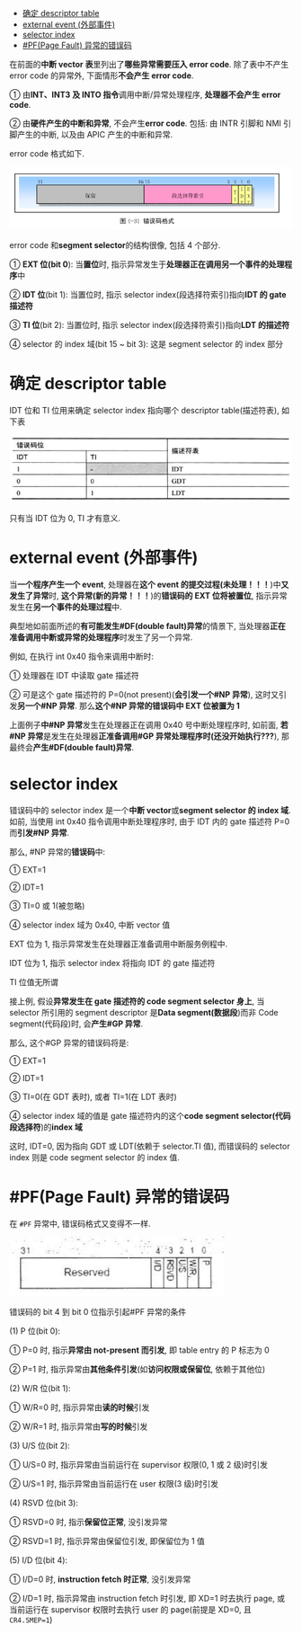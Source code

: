 
<!-- @import "[TOC]" {cmd="toc" depthFrom=1 depthTo=6 orderedList=false} -->

<!-- code_chunk_output -->

- [确定 descriptor table](#确定-descriptor-table)
- [external event (外部事件)](#external-event-外部事件)
- [selector index](#selector-index)
- [#PF(Page Fault) 异常的错误码](#pfpage-fault-异常的错误码)

<!-- /code_chunk_output -->

在前面的**中断 vector 表**里列出了**哪些异常需要压入 error code**. 除了表中不产生 error code 的异常外, 下面情形**不会产生 error code**.

① 由**INT、INT3 及 INTO 指令**调用中断/异常处理程序, **处理器不会产生 error code**.

② 由**硬件产生的中断和异常**, 不会产生**error code**. 包括: 由 INTR 引脚和 NMI 引脚产生的中断, 以及由 APIC 产生的中断和异常.

error code 格式如下.

![config](./images/14.png)

error code 和**segment selector**的结构很像, 包括 4 个部分.

① **EXT 位(bit 0**): 当**置位**时, 指示异常发生于**处理器正在调用另一个事件的处理程序**中

② **IDT 位**(bit 1): 当置位时, 指示 selector index(段选择符索引)指向**IDT 的 gate 描述符**

③ **TI 位**(bit 2): 当置位时, 指示 selector index(段选择符索引)指向**LDT 的描述符**

④ selector 的 index 域(bit 15 \~ bit 3): 这是 segment selector 的 index 部分

# 确定 descriptor table

IDT 位和 TI 位用来确定 selector index 指向哪个 descriptor table(描述符表), 如下表

![config](./images/15.png)

只有当 IDT 位为 0, TI 才有意义.

# external event (外部事件)

当**一个程序产生一个 event**, 处理器在**这个 event 的提交过程(未处理！！！**)中**又发生了异常**时, **这个异常(新的异常！！！**)的**错误码的 EXT 位将被置位**, 指示异常发生在**另一个事件的处理过程**中.

典型地如前面所述的**有可能发生\#DF(double fault)异常**的情景下, 当处理器**正在准备调用中断或异常的处理程序**时发生了另一个异常.

例如, 在执行 int 0x40 指令来调用中断时:

① 处理器在 IDT 中读取 gate 描述符

② 可是这个 gate 描述符的 P=0(not present)(**会引发一个\#NP 异常**), 这时又引发**另一个\#NP 异常**. 那么**这个\#NP 异常的错误码中 EXT 位被置为 1**

上面例子**中\#NP 异常**发生在处理器正在调用 0x40 号中断处理程序时, 如前面, **若\#NP 异常**是发生在处理器**正准备调用\#GP 异常处理程序时(还没开始执行???**), 那最终会**产生\#DF(double fault)异常**.

# selector index

错误码中的 selector index 是一个**中断 vector**或**segment selector 的 index 域**. 如前, 当使用 int 0x40 指令调用中断处理程序时, 由于 IDT 内的 gate 描述符 P=0 而**引发\#NP 异常**.

那么, \#NP 异常的**错误码**中:

① EXT=1

② IDT=1

③ TI=0 或 1(被忽略)

④ selector index 域为 0x40, 中断 vector 值

EXT 位为 1, 指示异常发生在处理器正准备调用中断服务例程中.

IDT 位为 1, 指示 selector index 将指向 IDT 的 gate 描述符

TI 位值无所谓

接上例, 假设**异常发生在 gate 描述符的 code segment selector 身上**, 当 selector 所引用的 segment descriptor 是**Data segment(数据段**)而非 Code segment(代码段)时, 会**产生\#GP 异常**.

那么, 这个\#GP 异常的错误码将是:

① EXT=1

② IDT=1

③ TI=0(在 GDT 表时), 或者 TI=1(在 LDT 表时)

④ selector index 域的值是 gate 描述符内的这个**code segment selector(代码段选择符**)的**index 域**

这时, IDT=0, 因为指向 GDT 或 LDT(依赖于 selector.TI 值), 而错误码的 selector index 则是 code segment selector 的 index 值.

# #PF(Page Fault) 异常的错误码

在 `#PF` 异常中, 错误码格式又变得不一样.

![config](./images/16.png)

错误码的 bit 4 到 bit 0 位指示引起\#PF 异常的条件

(1) P 位(bit 0):

① P=0 时, 指示**异常由 not\-present 而引发**, 即 table entry 的 P 标志为 0

② P=1 时, 指示异常由**其他条件引发**(如**访问权限或保留位**, 依赖于其他位)

(2) W/R 位(bit 1):

① W/R=0 时, 指示异常由**读的时候**引发

② W/R=1 时, 指示异常由**写的时候**引发

(3) U/S 位(bit 2):

① U/S=0 时, 指示异常由当前运行在 supervisor 权限(0, 1 或 2 级)时引发

② U/S=1 时, 指示异常由当前运行在 user 权限(3 级)时引发

(4) RSVD 位(bit 3):

① RSVD=0 时, 指示**保留位正常**, 没引发异常

② RSVD=1 时, 指示异常由保留位引发, 即保留位为 1 值

(5) I/D 位(bit 4):

① I/D=0 时, **instruction fetch 时正常**, 没引发异常

② I/D=1 时, 指示异常由 instruction fetch 时引发, 即 XD=1 时去执行 page, 或当前运行在 supervisor 权限时去执行 user 的 page(前提是 XD=0, 且 `CR4.SMEP=1`)